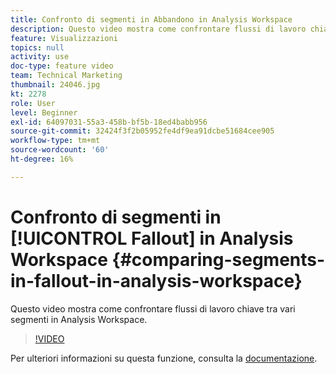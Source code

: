 ```yaml
---
title: Confronto di segmenti in Abbandono in Analysis Workspace
description: Questo video mostra come confrontare flussi di lavoro chiave tra vari segmenti in Analysis Workspace.
feature: Visualizzazioni
topics: null
activity: use
doc-type: feature video
team: Technical Marketing
thumbnail: 24046.jpg
kt: 2278
role: User
level: Beginner
exl-id: 64097031-55a3-458b-bf5b-18ed4babb956
source-git-commit: 32424f3f2b05952fe4df9ea91dcbe51684cee905
workflow-type: tm+mt
source-wordcount: '60'
ht-degree: 16%

---
```


# Confronto di segmenti in [!UICONTROL Fallout] in Analysis Workspace {#comparing-segments-in-fallout-in-analysis-workspace}

Questo video mostra come confrontare flussi di lavoro chiave tra vari segmenti in Analysis Workspace.

>[!VIDEO](https://video.tv.adobe.com/v/24046/?quality=12)

Per ulteriori informazioni su questa funzione, consulta la [documentazione](https://marketing.adobe.com/resources/help/en_US/analytics/analysis-workspace/compare-segments-fallout.html).

